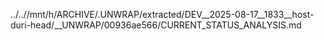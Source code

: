 ../..//mnt/h/ARCHIVE/.UNWRAP/extracted/DEV__2025-08-17__1833__host-duri-head/__UNWRAP/00936ae566/CURRENT_STATUS_ANALYSIS.md